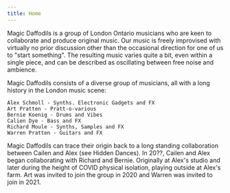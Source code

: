 ```yaml
---
title: Home
---
```


Magic Daffodils is a group of London Ontario musicians who are keen to collaborate and produce original music.   Our music is freely improvised with virtually no prior discussion other than the occasional direction for one of us to "start something".   The resulting music varies quite a bit, even within a single piece, and can be described as oscillating between free noise and ambience.

 

Magic Daffodils consists of a diverse group of musicians, all with a long history in the London music scene:

    Alex Schmoll - Synths. Electronic Gadgets and FX
    Art Pratten - Pratt-o-various
    Bernie Koenig - Drums and Vibes
    Calien Dye - Bass and FX
    Richard Moule - Synths, Samples and FX
    Warren Pratten - Guitars and FX

 

 

Magic Daffodils can trace their origin back to a long standing collaboration between Cailen and Alex (see Hidden Dances).   In 20??, Cailen and Alex began collaborating with Richard and Bernie.  Originally at Alex's studio and later during the height of COVID physical isolation, playing outside at Alex's farm.   Art was invited to join the group in 2020 and Warren  was invited to join in 2021.



